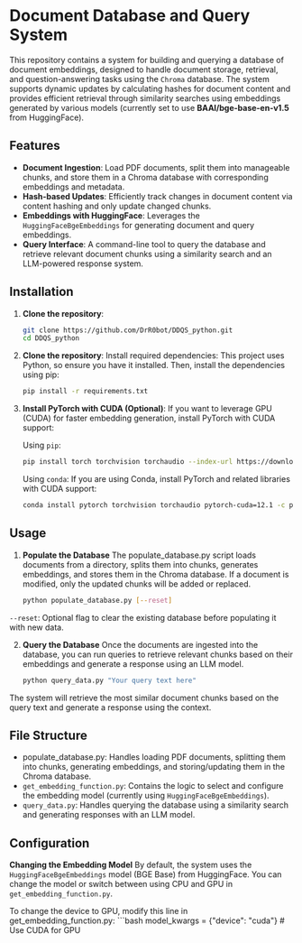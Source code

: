 # Document Database and Query System

This repository contains a system for building and querying a database of document embeddings, designed to handle document storage, retrieval, and question-answering tasks using the `Chroma` database. The system supports dynamic updates by calculating hashes for document content and provides efficient retrieval through similarity searches using embeddings generated by various models (currently set to use **BAAI/bge-base-en-v1.5** from HuggingFace).

## Features

- **Document Ingestion**: Load PDF documents, split them into manageable chunks, and store them in a Chroma database with corresponding embeddings and metadata.
- **Hash-based Updates**: Efficiently track changes in document content via content hashing and only update changed chunks.
- **Embeddings with HuggingFace**: Leverages the `HuggingFaceBgeEmbeddings` for generating document and query embeddings.
- **Query Interface**: A command-line tool to query the database and retrieve relevant document chunks using a similarity search and an LLM-powered response system.

## Installation

1. **Clone the repository**:
   ```bash
   git clone https://github.com/DrR0bot/DDQS_python.git
   cd DDQS_python
   ````

2. **Clone the repository**:
    Install required dependencies: This project uses Python, so ensure you have it installed. Then, install the dependencies using pip:
    ```bash
    pip install -r requirements.txt
    ````

3. **Install PyTorch with CUDA (Optional)**:
    If you want to leverage GPU (CUDA) for faster embedding generation, install PyTorch with CUDA support:
    
    Using `pip`:
    ```bash
    pip install torch torchvision torchaudio --index-url https://download.pytorch.org/whl/cu121
    ````
    
    Using `conda`:
    If you are using Conda, install PyTorch and related libraries with CUDA support:
    ```bash
    conda install pytorch torchvision torchaudio pytorch-cuda=12.1 -c pytorch -c nvidia
    ````

## Usage

1. **Populate the Database**
The populate_database.py script loads documents from a directory, splits them into chunks, generates embeddings, and stores them in the Chroma database. If a document is modified, only the updated chunks will be added or replaced.
    ```bash
    python populate_database.py [--reset]

`--reset`: Optional flag to clear the existing database before populating it with new data.

2. **Query the Database**
Once the documents are ingested into the database, you can run queries to retrieve relevant chunks based on their embeddings and generate a response using an LLM model.
    ```bash
    python query_data.py "Your query text here"

The system will retrieve the most similar document chunks based on the query text and generate a response using the context.

## File Structure
- populate_database.py: Handles loading PDF documents, splitting them into chunks, generating embeddings, and storing/updating them in the Chroma database.
- `get_embedding_function.py`: Contains the logic to select and configure the embedding model (currently using `HuggingFaceBgeEmbeddings`).
- `query_data.py`: Handles querying the database using a similarity search and generating responses with an LLM model.

## Configuration
**Changing the Embedding Model**
By default, the system uses the `HuggingFaceBgeEmbeddings` model (BGE Base) from HuggingFace. You can change the model or switch between using CPU and GPU in `get_embedding_function.py`.

To change the device to GPU, modify this line in get_embedding_function.py:
    ```bash
    model_kwargs = {"device": "cuda"}  # Use CUDA for GPU